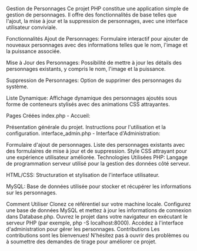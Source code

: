 Gestion de Personnages
Ce projet PHP constitue une application simple de gestion de personnages. Il offre des fonctionnalités de base telles que l'ajout, la mise à jour et la suppression de personnages, avec une interface utilisateur conviviale.

Fonctionnalités
Ajout de Personnages: Formulaire interactif pour ajouter de nouveaux personnages avec des informations telles que le nom, l'image et la puissance associée.

Mise à Jour des Personnages: Possibilité de mettre à jour les détails des personnages existants, y compris le nom, l'image et la puissance.

Suppression de Personnages: Option de supprimer des personnages du système.

Liste Dynamique: Affichage dynamique des personnages ajoutés sous forme de conteneurs stylisés avec des animations CSS attrayantes.

Pages Créées
index.php - Accueil:

Présentation générale du projet.
Instructions pour l'utilisation et la configuration.
interface_admin.php - Interface d'Administration:

Formulaire d'ajout de personnages.
Liste des personnages existants avec des formulaires de mise à jour et de suppression.
Style CSS attrayant pour une expérience utilisateur améliorée.
Technologies Utilisées
PHP: Langage de programmation serveur utilisé pour la gestion des données côté serveur.

HTML/CSS: Structuration et stylisation de l'interface utilisateur.

MySQL: Base de données utilisée pour stocker et récupérer les informations sur les personnages.

Comment Utiliser
Clonez ce référentiel sur votre machine locale.
Configurez une base de données MySQL et mettez à jour les informations de connexion dans Database.php.
Ouvrez le projet dans votre navigateur en exécutant le serveur PHP (par exemple, php -S localhost:8000).
Accédez à l'interface d'administration pour gérer les personnages.
Contributions
Les contributions sont les bienvenues! N'hésitez pas à ouvrir des problèmes ou à soumettre des demandes de tirage pour améliorer ce projet.
